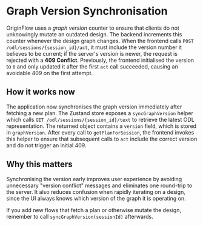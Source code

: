 # Graph Version Synchronisation

OriginFlow uses a *graph version* counter to ensure that clients do not
unknowingly mutate an outdated design. The backend increments this
counter whenever the design graph changes. When the frontend calls
`POST /odl/sessions/{session_id}/act`, it must include the version
number it believes to be current; if the server's version is newer,
the request is rejected with a **409 Conflict**. Previously, the
frontend initialised the version to `0` and only updated it after the
first `act` call succeeded, causing an avoidable 409 on the first
attempt.

## How it works now

The application now synchronises the graph version immediately after
fetching a new plan. The Zustand store exposes a `syncGraphVersion`
helper which calls
`GET /odl/sessions/{session_id}/text` to retrieve the latest ODL
representation. The returned object contains a `version` field, which
is stored in `graphVersion`. After every call to
`getPlanForSession`, the frontend invokes this helper to ensure that
subsequent calls to `act` include the correct version and do not
trigger an initial 409.

## Why this matters

Synchronising the version early improves user experience by avoiding
unnecessary "version conflict" messages and eliminates one round-trip
to the server. It also reduces confusion when rapidly iterating on a
design, since the UI always knows which version of the graph it is
operating on.

If you add new flows that fetch a plan or otherwise mutate the design,
remember to call `syncGraphVersion(sessionId)` afterwards.
